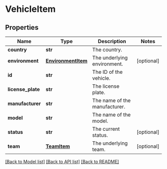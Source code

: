 # VehicleItem

## Properties
Name | Type | Description | Notes
------------ | ------------- | ------------- | -------------
**country** | **str** | The country. | 
**environment** | [**EnvironmentItem**](EnvironmentItem.md) | The underlying environment. | [optional] 
**id** | **str** | The ID of the vehicle. | 
**license_plate** | **str** | The license plate. | 
**manufacturer** | **str** | The name of the manufacturer. | 
**model** | **str** | The name of the model. | 
**status** | **str** | The current status. | [optional] 
**team** | [**TeamItem**](TeamItem.md) | The underlying team. | [optional] 

[[Back to Model list]](../README.md#documentation-for-models) [[Back to API list]](../README.md#documentation-for-api-endpoints) [[Back to README]](../README.md)


